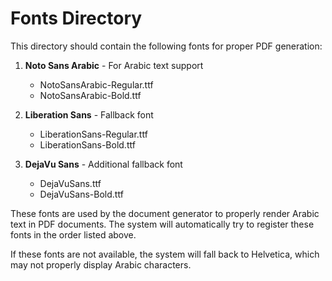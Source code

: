 # Fonts Directory

This directory should contain the following fonts for proper PDF generation:

1. **Noto Sans Arabic** - For Arabic text support
   - NotoSansArabic-Regular.ttf
   - NotoSansArabic-Bold.ttf

2. **Liberation Sans** - Fallback font
   - LiberationSans-Regular.ttf
   - LiberationSans-Bold.ttf

3. **DejaVu Sans** - Additional fallback font
   - DejaVuSans.ttf
   - DejaVuSans-Bold.ttf

These fonts are used by the document generator to properly render Arabic text in PDF documents. The system will automatically try to register these fonts in the order listed above.

If these fonts are not available, the system will fall back to Helvetica, which may not properly display Arabic characters.